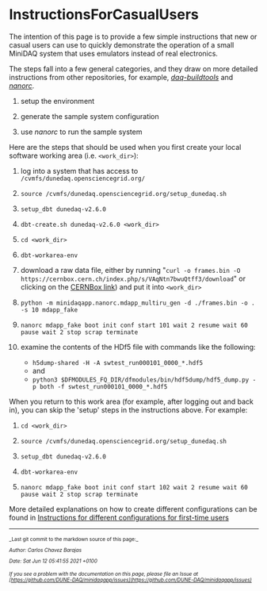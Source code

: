 # InstructionsForCasualUsers
The intention of this page is to provide a few simple instructions that new or casual users can use to quickly demonstrate the operation of a small MiniDAQ system that uses emulators instead of real electronics.

The steps fall into a few general categories, and they draw on more detailed instructions from other repositories, for example, _[daq-buildtools](https://dune-daq-sw.readthedocs.io/en/latest/packages/daq-buildtools/)_ and _[nanorc](https://dune-daq-sw.readthedocs.io/en/latest/packages/nanorc/)_.


1. setup the environment 


2. generate the sample system configuration


3. use _nanorc_ to run the sample system

Here are the steps that should be used when you first create your local software working area (i.e. `<work_dir>`):



1. log into a system that has access to `/cvmfs/dunedaq.opensciencegrid.org/`


2. `source /cvmfs/dunedaq.opensciencegrid.org/setup_dunedaq.sh`


3. `setup_dbt dunedaq-v2.6.0`


4. `dbt-create.sh dunedaq-v2.6.0 <work_dir>`


5. `cd <work_dir>`


6. `dbt-workarea-env`


9. download a raw data file, either by running 
   "`curl -o frames.bin -O https://cernbox.cern.ch/index.php/s/VAqNtn7bwuQtff3/download`"
   or clicking on the [CERNBox link](https://cernbox.cern.ch/index.php/s/VAqNtn7bwuQtff3/download)) and put it into `<work_dir>`


11. `python -m minidaqapp.nanorc.mdapp_multiru_gen -d ./frames.bin -o . -s 10 mdapp_fake`


12. `nanorc mdapp_fake boot init conf start 101 wait 2 resume wait 60 pause wait 2 stop scrap terminate`


13. examine the contents of the HDf5 file with commands like the following:
    * `h5dump-shared -H -A swtest_run000101_0000_*.hdf5`
    * and
    * `python3 $DFMODULES_FQ_DIR/dfmodules/bin/hdf5dump/hdf5_dump.py -p both -f swtest_run000101_0000_*.hdf5`

When you return to this work area (for example, after logging out and back in), you can skip the 'setup' steps in the instructions above.  For example:



1. `cd <work_dir>`


2. `source /cvmfs/dunedaq.opensciencegrid.org/setup_dunedaq.sh`


3. `setup_dbt dunedaq-v2.6.0`


4. `dbt-workarea-env`


7. `nanorc mdapp_fake boot init conf start 102 wait 2 resume wait 60 pause wait 2 stop scrap terminate`


More detailed explanations on how to create different configurations can be found in [Instructions for different configurations for first-time users](ConfigurationsForCasualUsers.md)

-----

<font size="1">
_Last git commit to the markdown source of this page:_


_Author: Carlos Chavez Barajas_

_Date: Sat Jun 12 05:41:55 2021 +0100_

_If you see a problem with the documentation on this page, please file an Issue at [https://github.com/DUNE-DAQ/minidaqapp/issues](https://github.com/DUNE-DAQ/minidaqapp/issues)_
</font>
